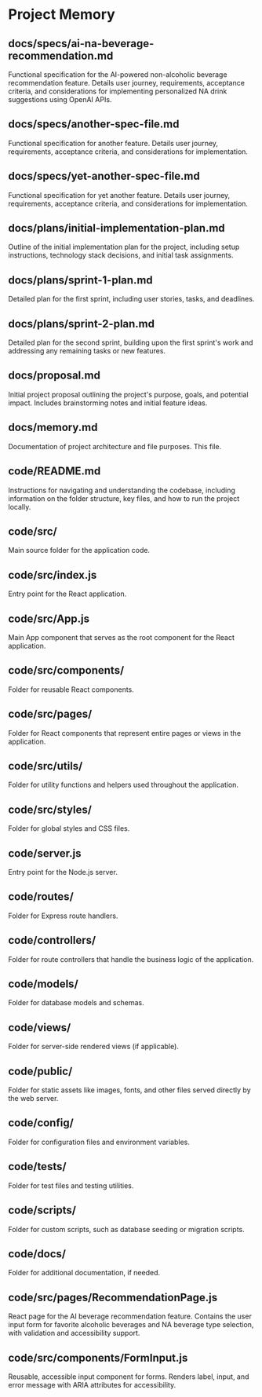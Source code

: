 # Project Memory

## docs/specs/ai-na-beverage-recommendation.md
Functional specification for the AI-powered non-alcoholic beverage recommendation feature. Details user journey, requirements, acceptance criteria, and considerations for implementing personalized NA drink suggestions using OpenAI APIs.

## docs/specs/another-spec-file.md
Functional specification for another feature. Details user journey, requirements, acceptance criteria, and considerations for implementation.

## docs/specs/yet-another-spec-file.md
Functional specification for yet another feature. Details user journey, requirements, acceptance criteria, and considerations for implementation.

## docs/plans/initial-implementation-plan.md
Outline of the initial implementation plan for the project, including setup instructions, technology stack decisions, and initial task assignments.

## docs/plans/sprint-1-plan.md
Detailed plan for the first sprint, including user stories, tasks, and deadlines.

## docs/plans/sprint-2-plan.md
Detailed plan for the second sprint, building upon the first sprint's work and addressing any remaining tasks or new features.

## docs/proposal.md
Initial project proposal outlining the project's purpose, goals, and potential impact. Includes brainstorming notes and initial feature ideas.

## docs/memory.md
Documentation of project architecture and file purposes. This file.

## code/README.md
Instructions for navigating and understanding the codebase, including information on the folder structure, key files, and how to run the project locally.

## code/src/
Main source folder for the application code.

## code/src/index.js
Entry point for the React application.

## code/src/App.js
Main App component that serves as the root component for the React application.

## code/src/components/
Folder for reusable React components.

## code/src/pages/
Folder for React components that represent entire pages or views in the application.

## code/src/utils/
Folder for utility functions and helpers used throughout the application.

## code/src/styles/
Folder for global styles and CSS files.

## code/server.js
Entry point for the Node.js server.

## code/routes/
Folder for Express route handlers.

## code/controllers/
Folder for route controllers that handle the business logic of the application.

## code/models/
Folder for database models and schemas.

## code/views/
Folder for server-side rendered views (if applicable).

## code/public/
Folder for static assets like images, fonts, and other files served directly by the web server.

## code/config/
Folder for configuration files and environment variables.

## code/tests/
Folder for test files and testing utilities.

## code/scripts/
Folder for custom scripts, such as database seeding or migration scripts.

## code/docs/
Folder for additional documentation, if needed.

## code/src/pages/RecommendationPage.js
React page for the AI beverage recommendation feature. Contains the user input form for favorite alcoholic beverages and NA beverage type selection, with validation and accessibility support.

## code/src/components/FormInput.js
Reusable, accessible input component for forms. Renders label, input, and error message with ARIA attributes for accessibility.





